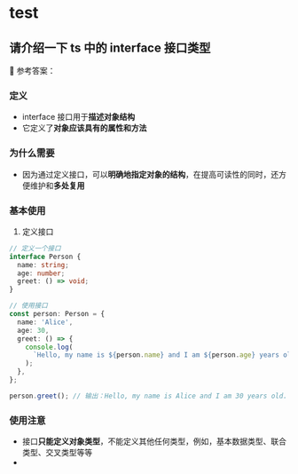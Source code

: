 # test

## 请介绍一下 ts 中的 interface 接口类型

<!-- notecardId: 1707363109345 -->

📢 参考答案：

### 定义

- interface 接口用于**描述对象结构**
- 它定义了**对象应该具有的属性和方法**

### 为什么需要

- 因为通过定义接口，可以**明确地指定对象的结构**，在提高可读性的同时，还方便维护和**多处复用**

### 基本使用

1. 定义接口

```typescript
// 定义一个接口
interface Person {
  name: string;
  age: number;
  greet: () => void;
}

// 使用接口
const person: Person = {
  name: 'Alice',
  age: 30,
  greet: () => {
    console.log(
      `Hello, my name is ${person.name} and I am ${person.age} years old.`
    );
  },
};

person.greet(); // 输出：Hello, my name is Alice and I am 30 years old.
```

### 使用注意

- 接口**只能定义对象类型**，不能定义其他任何类型，例如，基本数据类型、联合类型、交叉类型等等
- 